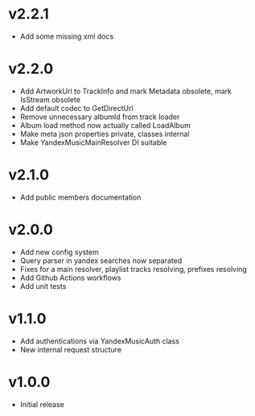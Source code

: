 # v2.2.1
- Add some missing xml docs

# v2.2.0
- Add ArtworkUrl to TrackInfo and mark Metadata obsolete, mark IsStream obsolete
- Add default codec to GetDirectUrl
- Remove unnecessary albumId from track loader
- Album load method now actually called LoadAlbum
- Make meta json properties private, classes internal
- Make YandexMusicMainResolver DI suitable

# v2.1.0
- Add public members documentation

# v2.0.0
- Add new config system
- Query parser in yandex searches now separated
- Fixes for a main resolver, playlist tracks resolving, prefixes resolving
- Add Github Actions workflows
- Add unit tests

# v1.1.0
- Add authentications via YandexMusicAuth class
- New internal request structure

# v1.0.0
- Initial release